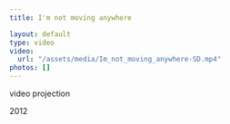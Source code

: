 ```yaml
---
title: I'm not moving anywhere

layout: default
type: video
video:
  url: "/assets/media/Im_not_moving_anywhere-SD.mp4"
photos: []
---
```


video projection

2012
<!-- more -->